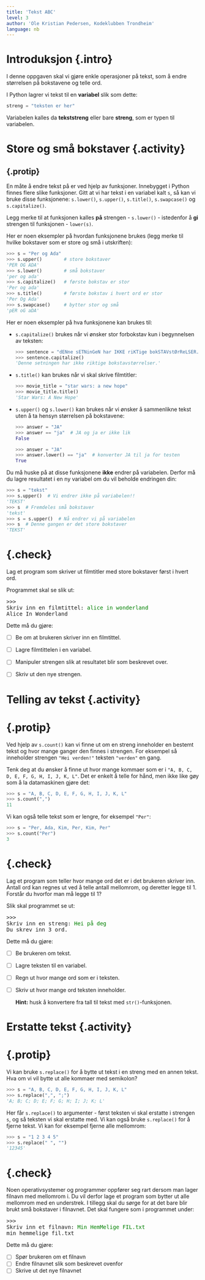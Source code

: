 ```yaml
---
title: 'Tekst ABC'
level: 3
author: 'Ole Kristian Pedersen, Kodeklubben Trondheim'
language: nb
---
```


# Introduksjon {.intro}

I denne oppgaven skal vi gjøre enkle operasjoner på tekst, som å endre størrelsen på bokstavene og telle ord.

I Python lagrer vi tekst til en **variabel** slik som dette:

```python
streng = "teksten er her"
```

Variabelen kalles da **tekststreng** eller bare **streng**, som er typen til
variabelen.

# Store og små bokstaver {.activity}

## {.protip}

En måte å endre tekst på er ved hjelp av funksjoner. Innebygget i Python finnes
flere slike funksjoner. Gitt at vi har tekst i en variabel kalt `s`, så kan vi
bruke disse funksjonene: `s.lower()`, `s.upper()`, `s.title()`, `s.swapcase()`
og `s.capitalize()`.

Legg merke til at funksjonen kalles **på** strengen - `s.lower()` - istedenfor
å **gi** strengen til funksjonen - `lower(s)`.


Her er noen eksempler på hvordan funksjonene brukes (legg merke til hvilke
bokstaver som er store og små i utskriften):

```python
>>> s = "Per og Ada"
>>> s.upper()        # store bokstaver
'PER OG ADA'
>>> s.lower()        # små bokstaver
'per og ada'
>>> s.capitalize()   # første bokstav er stor
'Per og ada'
>>> s.title()        # første bokstav i hvert ord er stor
'Per Og Ada'
>>> s.swapcase()     # bytter stor og små
'pER oG aDA'
```

Her er noen eksempler på hva funksjonene kan brukes til:

* `s.capitalize()` brukes når vi ønsker stor forbokstav kun i begynnelsen av teksten:

  ```python
  >>> sentence = "dENne sETNinGeN har IKKE riKTige bokSTAVstØrReLSER."
  >>> sentence.capitalize()
  'Denne setningen har ikke riktige bokstavstørrelser.'
  ```
* `s.title()` kan brukes når vi skal skrive filmtitler:

  ```python
  >>> movie_title = "star wars: a new hope"
  >>> movie_title.title()
  'Star Wars: A New Hope'
  ```

* `s.upper()` og `s.lower()` kan brukes når vi ønsker å sammenlikne tekst uten
  å ta hensyn størrelsen på bokstavene:

  ```python
  >>> answer = "JA"
  >>> answer == "ja"  # JA og ja er ikke lik
  False
  ```

  ```python
  >>> answer = "JA"
  >>> answer.lower() == "ja"  # konverter JA til ja for testen
  True
  ```

Du må huske på at disse funksjonene **ikke** endrer på variabelen. Derfor må du
lagre resultatet i en ny variabel om du vil beholde endringen din:

```python
>>> s = "tekst"
>>> s.upper()  # Vi endrer ikke på variabelen!!
'TEKST'
>>> s  # Fremdeles små bokstaver
'tekst'
>>> s = s.upper()  # Nå endrer vi på variabelen
>>> s  # Denne gangen er det store bokstaver
'TEKST'
```

<!--Workaround-->
# {.check}

Lag et program som skriver ut filmtitler med store bokstaver først i hvert ord.

Programmet skal se slik ut:

<pre>
>>>
Skriv inn en filmtittel: <font color="green">alice in wonderland</font>
Alice In Wonderland
</pre>

Dette må du gjøre:

- [ ] Be om at brukeren skriver inn en filmtittel.
- [ ] Lagre filmtittelen i en variabel.
- [ ] Manipuler strengen slik at resultatet blir som beskrevet over.
- [ ] Skriv ut den nye strengen.


# Telling av tekst {.activity}

# {.protip}

Ved hjelp av `s.count()` kan vi finne ut om en streng inneholder en bestemt
tekst og hvor mange ganger den finnes i strengen. For eksempel så inneholder
strengen `"Hei verden!"` teksten `"verden"` en gang.

Tenk deg at du ønsker å finne ut hvor mange kommaer som er i `"A, B, C, D, E,
F, G, H, I, J, K, L"`. Det er enkelt å telle for hånd, men ikke like gøy som å
la datamaskinen gjøre det:

```python
>>> s = "A, B, C, D, E, F, G, H, I, J, K, L"
>>> s.count(",")
11
```

Vi kan også telle tekst som er lengre, for eksempel `"Per"`:

```python
>>> s = "Per, Ada, Kim, Per, Kim, Per"
>>> s.count("Per")
3
```


<!--Workaround-->
# {.check}

Lag et program som teller hvor mange ord det er i det brukeren skriver inn.
Antall ord kan regnes ut ved å telle antall mellomrom, og deretter legge til 1.
Forstår du hvorfor man må legge til 1?

Slik skal programmet se ut:

<pre>
>>>
Skriv inn en streng: <font color="green">Hei på deg</font>
Du skrev inn 3 ord.
</pre>

Dette må du gjøre:

- [ ] Be brukeren om tekst.
- [ ] Lagre teksten til en variabel.
- [ ] Regn ut hvor mange ord som er i teksten.
- [ ] Skriv ut hvor mange ord teksten inneholder.

  **Hint:** husk å konvertere fra tall til tekst med `str()`-funksjonen.

# Erstatte tekst {.activity}

# {.protip}

Vi kan bruke `s.replace()` for å bytte ut tekst i en streng med en annen tekst.
Hva om vi vil bytte ut alle kommaer med semikolon?

```python
>>> s = "A, B, C, D, E, F, G, H, I, J, K, L"
>>> s.replace(",", ";")
'A; B; C; D; E; F; G; H; I; J; K; L'
```

Her får `s.replace()` to argumenter - først teksten vi skal erstatte i strengen `s`, og så
teksten vi skal erstatte med. Vi kan også bruke `s.replace()` for å fjerne
tekst. Vi kan for eksempel fjerne alle mellomrom:

```python
>>> s = "1 2 3 4 5"
>>> s.replace(" ", "")
'12345'
```
<!--Workaround-->
# {.check}

Noen operativsystemer og programmer oppfører seg rart dersom man lager filnavn
med mellomrom i. Du vil derfor lage et program som bytter ut alle mellomrom
med en understrek. I tillegg skal du sørge for at det bare blir brukt små
bokstaver i filnavnet. Det skal fungere som i programmet under:

<pre>
>>>
Skriv inn et filnavn: <font color="green">Min HemMelige FIL.txt</font>
min_hemmelige_fil.txt
</pre>

Dette må du gjøre:

- [ ] Spør brukeren om et filnavn
- [ ] Endre filnavnet slik som beskrevet ovenfor
- [ ] Skrive ut det nye filnavnet
